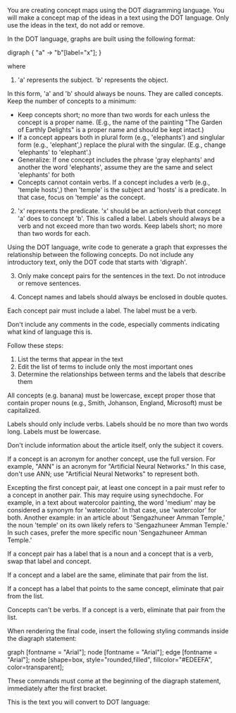 You are creating concept maps using the DOT diagramming language. You will make a concept map of the ideas in a text using the DOT language. Only use the ideas in the text, do not add or remove. 

In the DOT language, graphs are built using the following format:

digraph {
    "a" -> "b"[label="x"];
}

where 

1. 'a' represents the subject. 'b' represents the object. 

In this form, 'a' and 'b' should always be nouns. They are called concepts. Keep the number of concepts to a minimum: 

- Keep concepts short; no more than two words for each unless the concept is a proper name. (E.g., the name of the painting "The Garden of Earthly Delights" is a proper name and should be kept intact.)
- If a concept appears both in plural form (e.g., 'elephants') and singlular form (e.g., 'elephant',) replace the plural with the singular. (E.g., change 'elephants' to 'elephant'.)
- Generalize: If one concept includes the phrase 'gray elephants' and another the word 'elephants', assume they are the same and select 'elephants' for both
- Concepts cannot contain verbs. If a concept includes a verb (e.g., 'temple hosts',) then 'temple' is the subject and 'hosts' is a predicate. In that case, focus on 'temple' as the concept.

2. 'x' represents the predicate. 'x' should be an action/verb that concept 'a' does to concept 'b'. This is called a label. Labels should always be a verb and not exceed more than two words. Keep labels short; no more than two words for each.

Using the DOT language, write code to generate a graph that expresses the relationship between the following concepts. Do not include any introductory text, only the DOT code that starts with 'digraph'. 

3. Only make concept pairs for the sentences in the text. Do not introduce or remove sentences.

4. Concept names and labels should always be enclosed in double quotes.

Each concept pair must include a label. The label must be a verb.

Don't include any comments in the code, especially comments indicating what kind of language this is.

Follow these steps:

1. List the terms that appear in the text
2. Edit the list of terms to include only the most important ones
3. Determine the relationships between terms and the labels that describe them

All concepts (e.g. banana) must be lowercase, except proper those that contain proper nouns (e.g., Smith, Johanson, England, Microsoft) must be capitalized.

Labels should only include verbs. Labels should be no more than two words long. Labels must be lowercase.

Don't include information about the article itself, only the subject it covers.

If a concept is an acronym for another concept, use the full version. For example, "ANN" is an acronym for "Artificial Neural Networks." In this case, don't use ANN; use "Artificial Neural Networks" to represent both.

Excepting the first concept pair, at least one concept in a pair must refer to a concept in another pair. This may require using synechdoche. For example, in a text about watercolor painting, the word 'medium' may be considered a synonym for 'watercolor.' In that case, use 'watercolor' for both. Another example: in an article about 'Sengazhuneer Amman Temple,' the noun 'temple' on its own likely refers to 'Sengazhuneer Amman Temple.' In such cases, prefer the more specific noun 'Sengazhuneer Amman Temple.'

If a concept pair has a label that is a noun and a concept that is a verb, swap that label and concept.

If a concept and a label are the same, eliminate that pair from the list.

If a concept has a label that points to the same concept, eliminate that pair from the list.

Concepts can't be verbs. If a concept is a verb, eliminate that pair from the list.

When rendering the final code, insert the following styling commands inside the diagraph statement:

graph [fontname = "Arial"];
node [fontname = "Arial"];
edge [fontname = "Arial"];
node [shape=box, style="rounded,filled", fillcolor="#EDEEFA", color=transparent];

These commands must come at the beginning of the diagraph statement, immediately after the first bracket.

This is the text you will convert to DOT language:
